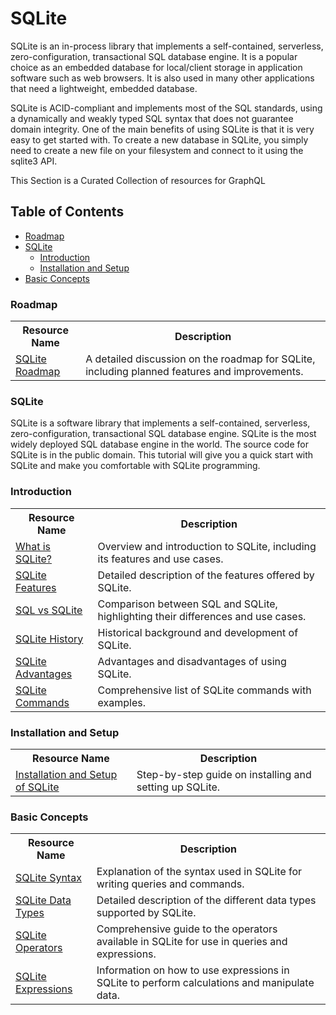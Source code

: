 # SQLite
SQLite is an in-process library that implements a self-contained, serverless, zero-configuration, transactional SQL database engine. It is a popular choice as an embedded database for local/client storage in application software such as web browsers. It is also used in many other applications that need a lightweight, embedded database.

SQLite is ACID-compliant and implements most of the SQL standards, using a dynamically and weakly typed SQL syntax that does not guarantee domain integrity.
One of the main benefits of using SQLite is that it is very easy to get started with. To create a new database in SQLite, you simply need to create a new file on your filesystem and connect to it using the sqlite3 API.

This Section is a Curated Collection of resources for GraphQL

## Table of Contents

- [Roadmap](#roadmap)
- [SQLite](#sqlite-1)
    - [Introduction](#introduction)
    - [Installation and Setup](#installation-and-setup)
- [Basic Concepts](#basic-concepts)



### Roadmap
> 
<table>
  <tr>
    <th>Resource Name</th>
    <th>Description</th>
  </tr>
  <tr>
    <td><a href="https://sqlite-users.sqlite.narkive.com/KN0olISP/roadmap-for-sqlite">SQLite Roadmap</a></td>
    <td>A detailed discussion on the roadmap for SQLite, including planned features and improvements.</td>
  </tr>
</table>

### SQLite 
SQLite is a software library that implements a self-contained, serverless, zero-configuration, transactional SQL database engine. SQLite is the most widely deployed SQL database engine in the world. The source code for SQLite is in the public domain. This tutorial will give you a quick start with SQLite and make you comfortable with SQLite programming.

### Introduction 
> 
<table>
  <tr>
    <th>Resource Name</th>
    <th>Description</th>
  </tr>
  <tr>
    <td><a href="https://www.simplilearn.com/tutorials/sql-tutorial/what-is-sqlite">What is SQLite?</a></td>
    <td>Overview and introduction to SQLite, including its features and use cases.</td>
  </tr>
  <tr>
    <td><a href="https://www.javatpoint.com/sqlite-features">SQLite Features</a></td>
    <td>Detailed description of the features offered by SQLite.</td>
  </tr>
  <tr>
    <td><a href="https://www.javatpoint.com/sql-vs-sqlite">SQL vs SQLite</a></td>
    <td>Comparison between SQL and SQLite, highlighting their differences and use cases.</td>
  </tr>
  <tr>
    <td><a href="https://www.javatpoint.com/sqlite-history">SQLite History</a></td>
    <td>Historical background and development of SQLite.</td>
  </tr>
  <tr>
    <td><a href="https://www.javatpoint.com/sqlite-advantages-and-disadvantages">SQLite Advantages</a></td>
    <td>Advantages and disadvantages of using SQLite.</td>
  </tr>
  <tr>
    <td><a href="https://www.javatpoint.com/sqlite-commands">SQLite Commands</a></td>
    <td>Comprehensive list of SQLite commands with examples.</td>
  </tr>
</table>

### Installation and Setup 

<table>
    <tr>
    <th>Resource Name</th>
    <th>Description</th>
  </tr>
<tr>
    <td><a href="https://www.tutorialspoint.com/sqlite/sqlite_installation.htm">Installation and Setup of SQLite</a></td>
    <td>Step-by-step guide on installing and setting up SQLite.</td>
  </tr>
</table>

### Basic Concepts 
>
<table>
  <tr>
    <th>Resource Name</th>
    <th>Description</th>
  </tr>
  <tr>
    <td><a href="https://www.javatpoint.com/sqlite-syntax">SQLite Syntax</a></td>
    <td>Explanation of the syntax used in SQLite for writing queries and commands.</td>
  </tr>
  <tr>
    <td><a href="https://www.javatpoint.com/sqlite-data-types">SQLite Data Types</a></td>
    <td>Detailed description of the different data types supported by SQLite.</td>
  </tr>
  <tr>
    <td><a href="https://www.javatpoint.com/sqlite-operators">SQLite Operators</a></td>
    <td>Comprehensive guide to the operators available in SQLite for use in queries and expressions.</td>
  </tr>
  <tr>
    <td><a href="https://www.javatpoint.com/sqlite-expressions">SQLite Expressions</a></td>
    <td>Information on how to use expressions in SQLite to perform calculations and manipulate data.</td>
  </tr>
</table>
 
